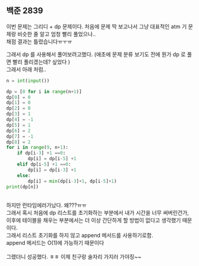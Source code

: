 ## 백준 2839

이번 문제는 그리디 + dp 문제이다. 처음에 문제 딱 보고나서 그냥 대표적인 atm 기 문제랑 비슷한 줄 알고 엄청 빨리 풀었으나..<br>
채점 결과는 틀렸습니다ㅠㅜㅠ<br>

그래서 dp 를 사용해서 풀어보려고했다. (애초에 문제 분류 보기도 전에 뭔가 dp 로 풀면 빨리 풀리겠는데? 싶었다 )<br>
그래서 아래 처럼..<br>

```python
n = int(input())

dp = [0 for i in range(n+1)]
dp[0] = 0
dp[1] = 0
dp[2] = 0
dp[3] = 1
dp[4] = -1
dp[5] = 1
dp[6] = 2
dp[7] = -1
dp[8] = 2
for i in range(9, n+1):
    if dp[i-3] +1 ==0:
        dp[i] = dp[i-5] +1
    elif dp[i-5] +1 ==0:
        dp[i] = dp[i-3] +1
    else:
        dp[i] = min(dp[i-3]+1, dp[i-5]+1)
print(dp[n])

```
<br>
하지만 런타임에러가났다. 왜???ㅠㅠ<br>
그래서 혹시 처음에 dp 리스트를 초기화하는 부분에서 내가 시간을 너무 써버린건가, <br>
이후에 테이블을 채우는 부분에서는 더 이상 간단하게 할 방법이 없다고 생각했기 때문이다.<br>
그래서 리스트 초기화를 하지 않고 append 메서드를 사용하기로함. <br>
append 메서드는 O(1)에 가능하기 때문이다<br>
<br>
그랬더니 성공했다. ㅎㅎ 이제 친구랑 술자리 가지러 가야징~~<br>